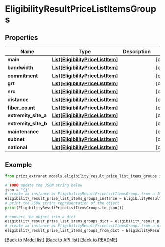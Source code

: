 # EligibilityResultPriceListItemsGroups


## Properties

Name | Type | Description | Notes
------------ | ------------- | ------------- | -------------
**main** | [**List[EligibilityPriceListItem]**](EligibilityPriceListItem.md) |  | [optional] 
**bandwidth** | [**List[EligibilityPriceListItem]**](EligibilityPriceListItem.md) |  | [optional] 
**commitment** | [**List[EligibilityPriceListItem]**](EligibilityPriceListItem.md) |  | [optional] 
**grt** | [**List[EligibilityPriceListItem]**](EligibilityPriceListItem.md) |  | [optional] 
**nrc** | [**List[EligibilityPriceListItem]**](EligibilityPriceListItem.md) |  | [optional] 
**distance** | [**List[EligibilityPriceListItem]**](EligibilityPriceListItem.md) |  | [optional] 
**fiber_count** | [**List[EligibilityPriceListItem]**](EligibilityPriceListItem.md) |  | [optional] 
**extremity_site_a** | [**List[EligibilityPriceListItem]**](EligibilityPriceListItem.md) |  | [optional] 
**extremity_site_b** | [**List[EligibilityPriceListItem]**](EligibilityPriceListItem.md) |  | [optional] 
**maintenance** | [**List[EligibilityPriceListItem]**](EligibilityPriceListItem.md) |  | [optional] 
**subnet** | [**List[EligibilityPriceListItem]**](EligibilityPriceListItem.md) |  | [optional] 
**national** | [**List[EligibilityPriceListItem]**](EligibilityPriceListItem.md) |  | [optional] 

## Example

```python
from prizz_extranet.models.eligibility_result_price_list_items_groups import EligibilityResultPriceListItemsGroups

# TODO update the JSON string below
json = "{}"
# create an instance of EligibilityResultPriceListItemsGroups from a JSON string
eligibility_result_price_list_items_groups_instance = EligibilityResultPriceListItemsGroups.from_json(json)
# print the JSON string representation of the object
print(EligibilityResultPriceListItemsGroups.to_json())

# convert the object into a dict
eligibility_result_price_list_items_groups_dict = eligibility_result_price_list_items_groups_instance.to_dict()
# create an instance of EligibilityResultPriceListItemsGroups from a dict
eligibility_result_price_list_items_groups_from_dict = EligibilityResultPriceListItemsGroups.from_dict(eligibility_result_price_list_items_groups_dict)
```
[[Back to Model list]](../README.md#documentation-for-models) [[Back to API list]](../README.md#documentation-for-api-endpoints) [[Back to README]](../README.md)


